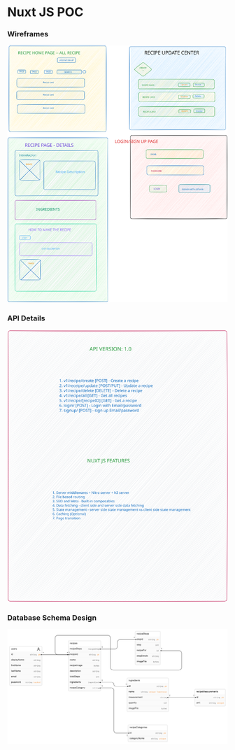 # Nuxt JS POC

### Wireframes

![Plan of Actions](./assets/wireframes.svg)

### API Details

![Plan of Actions](./assets/APIDetails.svg)

### Database Schema Design

![Database Schema Design](./assets/DatabaseSchemaDesign.svg)
